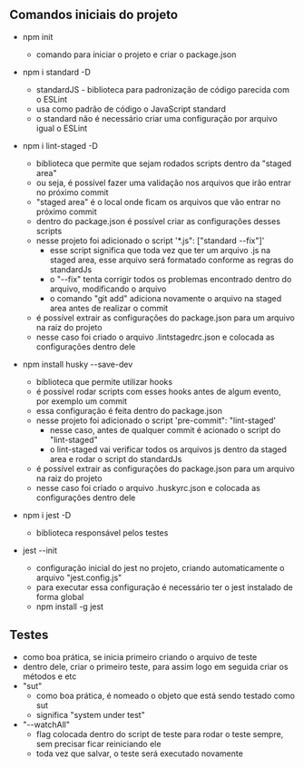 ## Comandos iniciais do projeto

- npm init 
    - comando para iniciar o projeto e criar o package.json

- npm i standard -D 
    - standardJS - biblioteca para padronização de código parecida com o ESLint
    - usa como padrão de código o JavaScript standard
    - o standard não é necessário criar uma configuração por arquivo igual o ESLint

- npm i lint-staged -D
    - biblioteca que permite que sejam rodados scripts dentro da "staged area"
    - ou seja, é possível fazer uma validação nos arquivos que irão entrar no próximo commit
    - "staged area" é o local onde ficam os arquivos que vão entrar no próximo commit
    - dentro do package.json é possível criar as configurações desses scripts
    - nesse projeto foi adicionado o script '*.js": ["standard --fix"]'
        - esse script significa que toda vez que ter um arquivo .js na staged area, esse arquivo será formatado conforme as regras do standardJs
        - o "--fix" tenta corrigir todos os problemas encontrado dentro do arquivo, modificando o arquivo
        - o comando "git add" adiciona novamente o arquivo na staged area antes de realizar o commit
    - é possível extrair as configurações do package.json para um arquivo na raiz do projeto
    - nesse caso foi criado o arquivo .lintstagedrc.json e colocada as configurações dentro dele

- npm install husky --save-dev
    - biblioteca que permite utilizar hooks
    - é possível rodar scripts com esses hooks antes de algum evento, por exemplo um commit
    - essa configuração é feita dentro do package.json 
    - nesse projeto foi adicionado o script 'pre-commit": "lint-staged'
        - nesse caso, antes de qualquer commit é acionado o script do "lint-staged"
        - o lint-staged vai verificar todos os arquivos js dentro da staged area e rodar o script do standardJs
    - é possível extrair as configurações do package.json para um arquivo na raiz do projeto
    - nesse caso foi criado o arquivo .huskyrc.json e colocada as configurações dentro dele

- npm i jest -D
    - biblioteca responsável pelos testes
- jest --init
    - configuração inicial do jest no projeto, criando automaticamente o arquivo "jest.config.js"
    - para executar essa configuração é necessário ter o jest instalado de forma global
    - npm install -g jest

## Testes
- como boa prática, se inicia primeiro criando o arquivo de teste
- dentro dele, criar o primeiro teste, para assim logo em seguida criar os métodos e etc
- "sut" 
    - como boa prática, é nomeado o objeto que está sendo testado como sut
    - significa "system under test"
- "--watchAll" 
    - flag colocada dentro do script de teste para rodar o teste sempre, sem precisar ficar reiniciando ele
    - toda vez que salvar, o teste será executado novamente